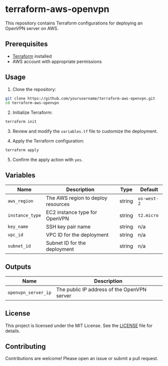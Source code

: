 # terraform-aws-openvpn

This repository contains Terraform configurations for deploying an OpenVPN server on AWS.

## Prerequisites

- [Terraform](https://www.terraform.io/downloads.html) installed
- AWS account with appropriate permissions

## Usage

1. Clone the repository:
  ```sh
  git clone https://github.com/yourusername/terraform-aws-openvpn.git
  cd terraform-aws-openvpn
  ```

2. Initialize Terraform:
  ```sh
  terraform init
  ```

3. Review and modify the `variables.tf` file to customize the deployment.

4. Apply the Terraform configuration:
  ```sh
  terraform apply
  ```

5. Confirm the apply action with `yes`.

## Variables

| Name                | Description                        | Type   | Default |
|---------------------|------------------------------------|--------|---------|
| `aws_region`        | The AWS region to deploy resources | string | `us-west-2` |
| `instance_type`     | EC2 instance type for OpenVPN      | string | `t2.micro` |
| `key_name`          | SSH key pair name                  | string | n/a     |
| `vpc_id`            | VPC ID for the deployment          | string | n/a     |
| `subnet_id`         | Subnet ID for the deployment       | string | n/a     |

## Outputs

| Name                | Description                        |
|---------------------|------------------------------------|
| `openvpn_server_ip` | The public IP address of the OpenVPN server |

## License

This project is licensed under the MIT License. See the [LICENSE](LICENSE) file for details.

## Contributing

Contributions are welcome! Please open an issue or submit a pull request.
